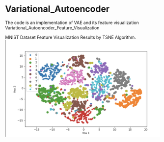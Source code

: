 # Variational_Autoencoder
The code is an implementation of VAE and its feature visualization
 Variational_Autoencoder_Feature_Visualization

 MNIST Dataset Feature Visualization Results by TSNE Algorithm.
![Aaron Swartz](https://raw.githubusercontent.com/LeeShiyang/Variational_Autoencode/master/VAE_feature.png)
